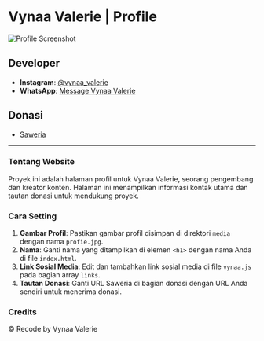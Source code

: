 

# Vynaa Valerie | Profile

![Profile Screenshot](https://telegra.ph/file/e606e0fdac3503fa21196.jpg)

## Developer

- **Instagram**: [@vynaa_valerie](https://instagram.com/vynaa_valerie)
- **WhatsApp**: [Message Vynaa Valerie](https://wa.me/message/2MOJNXNC45Y5E1)

## Donasi

- [Saweria](https://saweria.co/vynaabot)

---

### Tentang Website

Proyek ini adalah halaman profil untuk Vynaa Valerie, seorang pengembang dan kreator konten. Halaman ini menampilkan informasi kontak utama dan tautan donasi untuk mendukung proyek.

### Cara Setting

1. **Gambar Profil**: Pastikan gambar profil disimpan di direktori `media` dengan nama `profie.jpg`.
2. **Nama**: Ganti nama yang ditampilkan di elemen `<h1>` dengan nama Anda di file `index.html`.
3. **Link Sosial Media**: Edit dan tambahkan link sosial media di file `vynaa.js` pada bagian array `links`.
4. **Tautan Donasi**: Ganti URL Saweria di bagian donasi dengan URL Anda sendiri untuk menerima donasi.

### Credits

© Recode by Vynaa Valerie
